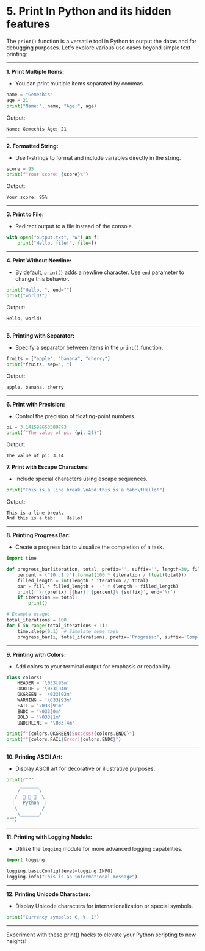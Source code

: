 # 5. Print In Python and its hidden features

The `print()` function is a versatile tool in Python to output the datas and for debugging purposes. Let's explore various use cases beyond simple text printing:

---

**1. Print Multiple Items:**
   - You can print multiple items separated by commas.
   ```python
   name = "Gemechis"
   age = 21
   print("Name:", name, "Age:", age)
   ```
   Output:
   ```
   Name: Gemechis Age: 21
   ```

---

**2. Formatted String:**
   - Use f-strings to format and include variables directly in the string.
   ```python
   score = 95
   print(f"Your score: {score}%")
   ```
   Output:
   ```
   Your score: 95%
   ```

---

**3. Print to File:**
   - Redirect output to a file instead of the console.
   ```python
   with open("output.txt", "w") as f:
       print("Hello, file!", file=f)
   ```

---

**4. Print Without Newline:**
- By default, `print()` adds a newline character. Use `end` parameter to change this behavior.
```python
print("Hello, ", end="")
print("world!")
```
Output:
```
Hello, world!
```

---

**5. Printing with Separator:**
- Specify a separator between items in the `print()` function.
```python
fruits = ["apple", "banana", "cherry"]
print(*fruits, sep=", ")
```
Output:
```
apple, banana, cherry
```

---

**6. Print with Precision:**
- Control the precision of floating-point numbers.
```python
pi = 3.141592653589793
print(f"The value of pi: {pi:.2f}")
```
Output:
```
The value of pi: 3.14
```

**7. Print with Escape Characters:**
- Include special characters using escape sequences.
```python
print("This is a line break.\nAnd this is a tab:\tHello!")
```
Output:
```
This is a line break.
And this is a tab:    Hello!
```

---

**8. Printing Progress Bar:**
   - Create a progress bar to visualize the completion of a task.
```python
import time

def progress_bar(iteration, total, prefix='', suffix='', length=30, fill='█'):
    percent = ("{0:.1f}").format(100 * (iteration / float(total)))
    filled_length = int(length * iteration // total)
    bar = fill * filled_length + '-' * (length - filled_length)
    print(f'\r{prefix} |{bar}| {percent}% {suffix}', end='\r')
    if iteration == total:
        print()

# Example usage:
total_iterations = 100
for i in range(total_iterations + 1):
    time.sleep(0.1)  # Simulate some task
    progress_bar(i, total_iterations, prefix='Progress:', suffix='Complete', length=50)
```

---

**9. Printing with Colors:**
- Add colors to your terminal output for emphasis or readability.
```python
class colors:
    HEADER = '\033[95m'
    OKBLUE = '\033[94m'
    OKGREEN = '\033[92m'
    WARNING = '\033[93m'
    FAIL = '\033[91m'
    ENDC = '\033[0m'
    BOLD = '\033[1m'
    UNDERLINE = '\033[4m'

print(f"{colors.OKGREEN}Success!{colors.ENDC}")
print(f"{colors.FAIL}Error!{colors.ENDC}")
```

---

**10. Printing ASCII Art:**
 - Display ASCII art for decorative or illustrative purposes.
 ```python
 print(r"""
      _______
     /       \
    /  🐍 🐍 🐍  \
   |   Python  |
    \         /
     \_______/
 """)
 ```

---

**11. Printing with Logging Module:**
 - Utilize the `logging` module for more advanced logging capabilities.
 ```python
 import logging

 logging.basicConfig(level=logging.INFO)
 logging.info("This is an informational message")
 ```

---

**12. Printing Unicode Characters:**
 - Display Unicode characters for internationalization or special symbols.
 ```python
 print("Currency symbols: €, ¥, £")
 ```

---

Experiment with these print() hacks to elevate your Python scripting to new heights!
